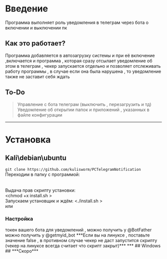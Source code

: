 # Введение #  
Программа выполняет роль уведомления в телеграм через бота о включении и выключении пк  
## Как это работает? ##  
Программа добавляется в автозагрузку системы и при её включение ,включается и программа , которая сразу отсылает уведомление об этом в телеграм , чекер запускается отдельно и позволяет отслеживать работу программы , в случае если она была нарушена , то уведомление также не заставит себя ждать  
## To-Do ##  
> Управление с бота телеграм (выключить , перезагрузить и тд)  
> Уведомление об открытии папок и приложений , указанных в файле конфигурации  
***
# Установка #  
##  Kali\debian\ubuntu ##  
```git clone https://github.com/kulisworm/PCTelegramNotification```  
Переходим в папку с программой:  
<cd PCTelegramNotification >  
<sudo apt install python >  
Выдача прав скрипту установки:  
<chmod +x install.sh >  
Запускаем установщик и ждём:
<./install.sh >  
или
<bash install.sh >  
### Настройка ###
<token >  
токен вашего бота для уведомлений , можно получить у @BotFather  
<chat_id >  
можно получить у @getmyid_bot  
<enablechecker >  
***Если вы на линуксе , поставьте значение false , в противном случае чекер не даст запустится скрипту (чекер на линуксе всегда считает что скрипт закрыт)***  
***
## Windows ##
***Скоро***
